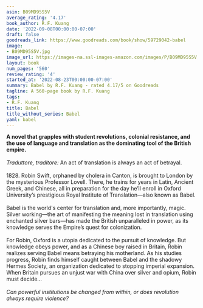 ```yaml
---
asin: B09MD95S5V
average_rating: '4.17'
book_author: R.F. Kuang
date: '2022-09-08T00:00:00-07:00'
draft: false
goodreads_link: https://www.goodreads.com/book/show/59729042-babel
image:
- B09MD95S5V.jpg
image_url: https://images-na.ssl-images-amazon.com/images/P/B09MD95S5V.01._SCLZZZZZZZ.jpg
layout: book
num_pages: '560'
review_rating: '4'
started_at: '2022-08-23T00:00:00-07:00'
summary: Babel by R.F. Kuang - rated 4.17/5 on Goodreads
tagline: A 560-page book by R.F. Kuang
tags:
- R.F. Kuang
title: Babel
title_without_series: Babel
yaml: babel
---
```


<b>A novel that grapples with student revolutions, colonial resistance, and the use of language and translation as the dominating tool of the British empire.</b><br /><br /><i>Traduttore, traditore:</i> An act of translation is always an act of betrayal.<br /><br />1828. Robin Swift, orphaned by cholera in Canton, is brought to London by the mysterious Professor Lovell. There, he trains for years in Latin, Ancient Greek, and Chinese, all in preparation for the day he’ll enroll in Oxford University’s prestigious Royal Institute of Translation—also known as Babel.<br /><br />Babel is the world's center for translation and, more importantly, magic. Silver working—the art of manifesting the meaning lost in translation using enchanted silver bars—has made the British unparalleled in power, as its knowledge serves the Empire’s quest for colonization.<br /><br />For Robin, Oxford is a utopia dedicated to the pursuit of knowledge. But knowledge obeys power, and as a Chinese boy raised in Britain, Robin realizes serving Babel means betraying his motherland. As his studies progress, Robin finds himself caught between Babel and the shadowy Hermes Society, an organization dedicated to stopping imperial expansion. When Britain pursues an unjust war with China over silver and opium, Robin must decide…<br /><br /><i>Can powerful institutions be changed from within, or does revolution always require violence?</i>